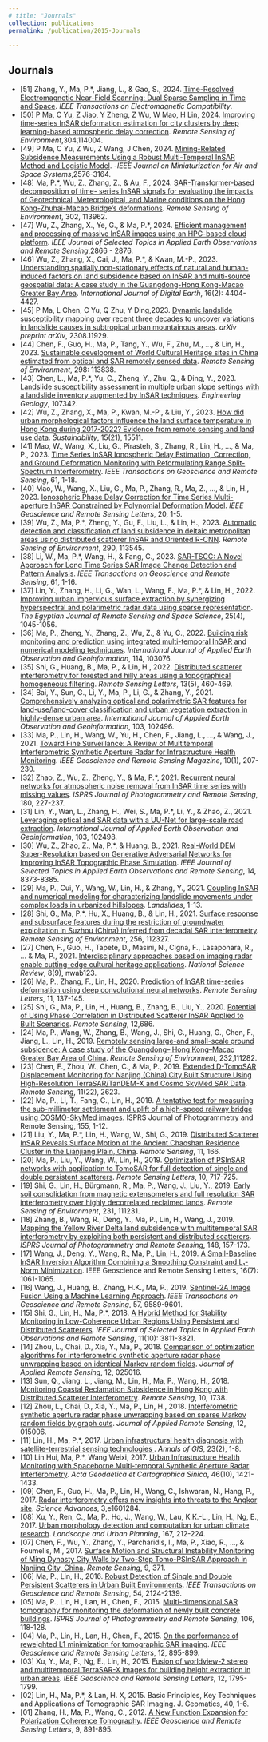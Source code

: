 ```yaml
---
# title: "Journals"
collection: publications
permalink: /publication/2015-Journals

---
```

Journals
------
* [51] Zhang, Y., Ma, P.*, Jiang, L., & Gao, S., 2024. [Time-Resolved Electromagnetic Near-Field Scanning: Dual Sparse Sampling in Time and Space](10.1109/TEMC.2024.3381980). _IEEE Transactions on Electromagnetic Compatibility_.
* [50] P Ma, C Yu, Z Jiao, Y Zheng, Z Wu, W Mao, H Lin, 2024. [Improving time-series InSAR deformation estimation for city clusters by deep learning-based atmospheric delay correction](https://doi.org/10.1016/j.rse.2024.114004). _Remote Sensing of Environment_,304,114004.
* [49] P Ma, C Yu, Z Wu, Z Wang, J Chen, 2024. [Mining-Related Subsidence Measurements Using a Robust Multi-Temporal InSAR Method and Logistic Model]( 10.1109/JMASS.2024.3381788). -_IEEE Journal on Miniaturization for Air and Space Systems_,2576-3164.
* [48] Ma, P.*, Wu, Z., Zhang, Z., & Au, F., 2024. [SAR-Transformer-based decomposition of time-
series InSAR signals for evaluating the impacts of Geotechnical, Meteorological, and Marine conditions
on the Hong Kong-Zhuhai-Macao Bridge’s deformations](https://doi.org/10.1016/j.rse.2023.113962). _Remote Sensing
of Environment_, 302, 113962.
* [47] Wu, Z., Zhang, X., Ye, G., & Ma, P.*, 2024. [Efficient management and processing of massive InSAR images
  using an HPC-based cloud platform](https://ieeexplore.ieee.org/document/10381745). _IEEE Journal of Selected Topics
  in Applied Earth Observations and Remote Sensing_,2866 - 2876.
* [46] Wu, Z., Zhang, X., Cai, J., Ma, P.*, & Kwan, M.-P., 2023. [Understanding spatially non-stationary effects of
  natural and human-induced factors on land subsidence based on InSAR and multi-source geospatial data: A case study
  in the Guangdong-Hong Kong-Macao Greater Bay Area](https://doi.org/10.1080/17538947.2023.2271882). _International Journal
  of Digital Earth_, 16(2): 4404-4427.
* [45] P Ma, L Chen, C Yu, Q Zhu, Y Ding,2023. [Dynamic landslide susceptibility mapping over recent three decades to uncover variations in landslide causes in subtropical urban mountainous areas](https://doi.org/10.48550/arXiv.2308.11929). _arXiv preprint arXiv_, 2308.11929.
* [44] Chen, F., Guo, H., Ma, P., Tang, Y., Wu, F., Zhu, M., …, & Lin, H., 2023. [Sustainable development of
  World Cultural Heritage sites in China estimated from optical and SAR remotely sensed data](https://doi.org/10.1016/j.rse.2023.113838). _Remote Sensing
  of Environment_, 298: 113838.
* [43] Chen, L., Ma, P.*, Yu, C., Zheng, Y., Zhu, Q., & Ding, Y., 2023. [Landslide susceptibility assessment in
  multiple urban slope settings with a landslide inventory augmented by InSAR techniques](https://doi.org/10.1016/j.enggeo.2023.107342).
  _Engineering Geology_, 107342.
* [42] Wu, Z., Zhang, X., Ma, P., Kwan, M.-P., & Liu, Y., 2023. [How did urban morphological factors influence
  the land surface temperature in Hong Kong during 2017-2022? Evidence from remote sensing and land use data](https://doi.org/10.3390/su152115511).
  _Sustainability_, 15(21), 15511.
* [41] Mao, W., Wang, X., Liu, G., Pirasteh, S., Zhang, R., Lin, H., …, & Ma, P., 2023. [Time Series
  InSAR Ionospheric Delay Estimation, Correction, and Ground Deformation Monitoring with
  Reformulating Range Split-Spectrum Interferometry](10.1109/TGRS.2023.3298919). _IEEE Transactions on Geoscience and
  Remote Sensing_, 61, 1-18.
* [40] Mao, W., Wang, X., Liu, G., Ma, P., Zhang, R., Ma, Z., …, & Lin, H., 2023. [Ionospheric
Phase Delay Correction for Time Series Multi-aperture InSAR Constrained by Polynomial
Deformation Model](10.1109/LGRS.2023.3281343). _IEEE Geoscience and Remote Sensing Letters_, 20, 1-5.
* [39] Wu, Z., Ma, P.*, Zheng, Y., Gu, F., Liu, L., & Lin, H., 2023. [Automatic detection and
classification of land subsidence in deltaic metropolitan areas using distributed scatterer
InSAR and Oriented R-CNN](https://doi.org/10.1016/j.rse.2023.113545). _Remote Sensing of Environment_, 290, 113545.
* [38] Li, W., Ma, P.*, Wang, H., & Fang, C., 2023. [SAR-TSCC: A Novel Approach for Long Time
Series SAR Image Change Detection and Pattern Analysis](10.1109/TGRS.2023.3243900). _IEEE Transactions on Geoscience
and Remote Sensing_, 61, 1-16.
* [37] Lin, Y., Zhang, H., Li, G., Wan, L., Wang, F., Ma, P.*, & Lin, H., 2022. [Improving urban
impervious surface extraction by synergizing hyperspectral and polarimetric radar data using
sparse representation](https://doi.org/10.1016/j.ejrs.2022.11.004). _The Egyptian Journal of Remote Sensing
and Space Science_, 25(4), 1045-1056.
* [36] Ma, P., Zheng, Y., Zhang, Z., Wu, Z., & Yu, C., 2022. [Building risk monitoring and prediction
using integrated multi-temporal InSAR and numerical modeling techniques](https://doi.org/10.1016/j.jag.2022.103076).
_International Journal of Applied Earth Observation and Geoinformation_, 114, 103076.
* [35] Shi, G., Huang, B., Ma, P., & Lin, H., 2022. [Distributed scatterer interferometry for forested
and hilly areas using a topographical homogeneous filtering](https://doi.org/10.1080/2150704X.2022.2039414).
_Remote Sensing Letters_, 13(5), 460-469.
* [34] Bai, Y., Sun, G., Li, Y., Ma, P., Li, G., & Zhang, Y., 2021. [Comprehensively analyzing optical
and polarimetric SAR features for land-use/land-cover classification and urban vegetation extraction in highly-dense urban area](https://doi.org/10.1016/j.jag.2021.102496). _International Journal of Applied Earth Observation and Geoinformation_, 103, 102496.
* [33] Ma, P., Lin, H., Wang, W., Yu, H., Chen, F., Jiang, L., …, & Wang, J., 2021. [Toward Fine
Surveillance: A Review of Multitemporal Interferometric Synthetic Aperture Radar for Infrastructure Health Monitoring](10.1109/MGRS.2021.3098182).
_IEEE Geoscience and Remote Sensing Magazine_, 10(1), 207-230.
* [32] Zhao, Z., Wu, Z., Zheng, Y., & Ma, P.*, 2021. [Recurrent neural networks for atmospheric noise removal from
  InSAR time series with missing values](https://doi.org/10.1016/j.isprsjprs.2021.08.009).
  _ISPRS Journal of Photogrammetry and Remote Sensing_, 180, 227-237.
* [31] Lin, Y., Wan, L., Zhang, H., Wei, S., Ma, P.*, Li, Y., & Zhao, Z., 2021. [Leveraging optical
and SAR data with a UU-Net for large-scale road extraction](https://doi.org/10.1016/j.jag.2021.102498).
_International Journal of Applied Earth Observation and Geoinformation_, 103, 102498.
* [30] Wu, Z., Zhao, Z., Ma, P.*, & Huang, B., 2021. [Real-World DEM Super-Resolution based on Generative Adversarial Networks
  for Improving InSAR Topographic Phase Simulation](10.1109/JSTARS.2021.3105123). _IEEE Journal of Selected
  Topics in Applied Earth Observations and Remote Sensing_, 14, 8373-8385. 
* [29] Ma, P., Cui, Y., Wang, W., Lin, H., & Zhang, Y., 2021. [Coupling InSAR and numerical modeling for characterizing
  landslide movements under complex loads in urbanized hillslopes](https://link.springer.com/article/10.1007/s10346-020-01604-2). _Landslides_, 1-13.
* [28] Shi, G., Ma, P.*, Hu, X., Huang, B., & Lin, H., 2021. [Surface response and subsurface features
during the restriction of groundwater exploitation in Suzhou (China) inferred from decadal
SAR interferometry](https://doi.org/10.1016/j.rse.2021.112327). _Remote Sensing of Environment_, 256, 112327.
* [27] Chen, F., Guo, H., Tapete, D., Masini, N., Cigna, F., Lasaponara, R., ... & Ma, P., 2021. [Interdisciplinary approaches
  based on imaging radar enable cutting-edge cultural heritage applications](https://doi.org/10.1093/nsr/nwab123).
  _National Science Review_, 8(9), nwab123.
* [26] Ma, P., Zhang, F., Lin, H., 2020. [Prediction of InSAR time-series deformation using deep convolutional neural networks](https://doi.org/10.1080/2150704X.2019.1692390). _Remote Sensing Letters_, 11, 137-145.
* [25] Shi, G., Ma, P., Lin, H., Huang, B., Zhang, B., Liu, Y., 2020. [Potential of Using Phase
Correlation in Distributed Scatterer InSAR Applied to Built Scenarios](https://doi.org/10.3390/rs12040686
). _Remote Sensing_, 12,686.
* [24] Ma, P., Wang, W., Zhang, B., Wang, J., Shi, G., Huang, G., Chen, F., Jiang, L., Lin, H., 2019.
[Remotely sensing large-and small-scale ground subsidence: A case study of the Guangdong–
Hong Kong–Macao Greater Bay Area of China](https://doi.org/10.1016/j.rse.2019.111282). _Remote Sensing of Environment_, 232,111282.
* [23] Chen, F., Zhou, W., Chen, C., & Ma, P., 2019. [Extended D-TomoSAR Displacement Monitoring for Nanjing (China) City
  Built Structure Using High-Resolution TerraSAR/TanDEM-X and Cosmo SkyMed SAR Data](https://doi.org/10.3390/rs11222623).
  _Remote Sensing_, 11(22), 2623.
* [22] Ma, P., Li, T., Fang, C., Lin, H., 2019. [A tentative test for measuring the sub-millimeter
settlement and uplift of a high-speed railway bridge using COSMO-SkyMed images](https://doi.org/10.1016/j.isprsjprs.2019.06.013). ISPRS
Journal of Photogrammetry and Remote Sensing, 155, 1-12.
* [21] Liu, Y., Ma, P.*, Lin, H., Wang, W., Shi, G., 2019. [Distributed Scatterer InSAR Reveals
Surface Motion of the Ancient Chaoshan Residence Cluster in the Lianjiang Plain, China](https://doi.org/10.3390/rs11020166).
_Remote Sensing_, 11, 166.
* [20] Ma, P., Liu, Y., Wang, W., Lin, H., 2019. [Optimization of PSInSAR networks with application to TomoSAR for
  full detection of single and double persistent scatterers](https://doi.org/10.1080/2150704X.2019.1601276). _Remote Sensing Letters_, 10, 717-725.
* [19] Shi, G., Lin, H., Bürgmann, R., Ma, P., Wang, J., Liu, Y., 2019. [Early soil consolidation from
magnetic extensometers and full resolution SAR interferometry over highly decorrelated reclaimed lands](https://doi.org/10.1016/j.rse.2019.111231).
 _Remote Sensing of Environment_, 231, 111231.
* [18] Zhang, B., Wang, R., Deng, Y., Ma, P., Lin, H., Wang, J., 2019. [Mapping the Yellow River Delta land subsidence with
  multitemporal SAR interferometry by exploiting both persistent and distributed scatterers](https://doi.org/10.1016/j.isprsjprs.2018.12.008).
  _ISPRS Journal of Photogrammetry and Remote Sensing_, 148, 157-173.
* [17] Wang, J., Deng, Y., Wang, R., Ma, P., Lin, H., 2019. [A Small-Baseline InSAR Inversion Algorithm Combining a Smoothing Constraint
  and L₁-Norm Minimization](https://doi.org/10.1016/j.isprsjprs.2018.12.008). IEEE Geoscience and Remote Sensing Letters, 16(7): 1061-1065.
* [16] Wang, J., Huang, B., Zhang, H.K., Ma, P., 2019. [Sentinel-2A Image Fusion Using a Machine Learning Approach](10.1109/TGRS.2019.2927766).
  _IEEE Transactions on Geoscience and Remote Sensing_, 57, 9589-9601.
* [15] Shi, G., Lin, H., Ma, P.*, 2018. [A Hybrid Method for Stability Monitoring in Low-Coherence Urban Regions
  Using Persistent and Distributed Scatterers]( 10.1109/JSTARS.2018.2867832).
  _IEEE Journal of Selected Topics in Applied Earth Observations and Remote Sensing_, 11(10): 3811-3821.
* [14] Zhou, L., Chai, D., Xia, Y., Ma, P., 2018. [Comparison of optimization algorithms for interferometric synthetic aperture radar
  phase unwrapping based on identical Markov random fields](https://doi.org/10.1117/1.JRS.12.025016).
  _Journal of Applied Remote Sensing_, 12, 025016.
* [13] Sun, Q., Jiang, L., Jiang, M., Lin, H., Ma, P., Wang, H., 2018. [Monitoring Coastal
Reclamation Subsidence in Hong Kong with Distributed Scatterer Interferometry](https://doi.org/10.3390/rs10111738).
_Remote Sensing_, 10, 1738.
* [12] Zhou, L., Chai, D., Xia, Y., Ma, P., Lin, H., 2018. [Interferometric synthetic aperture radar
phase unwrapping based on sparse Markov random fields by graph cuts](https://doi.org/10.1117/1.JRS.12.015006).
 _Journal of Applied Remote Sensing_, 12, 015006.
* [11] Lin, H., Ma, P.*, 2017. [Urban infrastructural health diagnosis with satellite-terrestrial sensing technologies
  ](https://doi.org/10.1080/19475683.2017.1325936). _Annals of GIS_, 23(2), 1-8.
* [10] Lin Hui, Ma, P.*, Wang Weixi, 2017. [Urban Infrastructure Health Monitoring with Spaceborne Multi-temporal Synthetic Aperture Radar Interferometry]( 10.11947/j.AGCS.2017.20170339). _Acta Geodaetica et Cartographica Sinica_, 46(10), 1421-1433.
* [09] Chen, F., Guo, H., Ma, P., Lin, H., Wang, C., Ishwaran, N., Hang, P., 2017. [Radar interferometry offers new insights into threats to the Angkor site](10.1126/sciadv.160128). _Science Advances_, 3,e1601284.
* [08] Xu, Y., Ren, C., Ma, P., Ho, J., Wang, W., Lau, K.K.-L., Lin, H., Ng, E., 2017. [Urban morphology detection and computation for urban climate research](https://doi.org/10.1016/j.landurbplan.2017.06.018). _Landscape and Urban Planning_, 167, 212-224.
* [07] Chen, F., Wu, Y., Zhang, Y., Parcharidis, I., Ma, P., Xiao, R., …, & Foumelis, M., 2017. [Surface Motion and Structural Instability Monitoring of Ming Dynasty City Walls by Two-Step Tomo-PSInSAR Approach in Nanjing City, China](https://doi.org/10.3390/rs9040371). _Remote Sensing_, 9, 371.
* [06] Ma, P., Lin, H., 2016. [Robust Detection of Single and Double Persistent Scatterers in Urban Built Environments](10.1109/TGRS.2015.2496193). _IEEE Transactions on Geoscience and Remote Sensing_, 54, 2124-2139.
* [05] Ma, P., Lin, H., Lan, H., Chen, F., 2015. [Multi-dimensional SAR tomography for monitoring the deformation of newly built concrete buildings](https://doi.org/10.1016/j.isprsjprs.2015.04.012). _ISPRS Journal of Photogrammetry and Remote Sensing_, 106, 118-128.
* [04] Ma, P., Lin, H., Lan, H., Chen, F., 2015. [On the performance of reweighted L1 minimization for tomographic SAR imaging](10.1109/LGRS.2014.2365613). _IEEE Geoscience and Remote Sensing Letters_, 12, 895-899.
* [03] Xu, Y., Ma, P., Ng, E., Lin, H., 2015. [Fusion of worldview-2 stereo and multitemporal TerraSAR-X images for building height extraction in urban areas](10.1109/LGRS.2015.2427738). _IEEE Geoscience and Remote Sensing Letters_, 12, 1795-1799.
* [02] Lin, H., Ma, P.*, & Lan, H. X, 2015. Basic Principles, Key Techniques and Applications of Tomographic SAR Imaging. J. Geomatics, 40, 1-6.
* [01] Zhang, H., Ma, P., Wang, C., 2012. [A New Function Expansion for Polarization Coherence Tomography](0.1109/LGRS.2012.2183113). _IEEE Geoscience and Remote Sensing Letters_, 9, 891-895.
